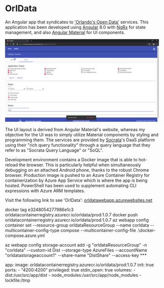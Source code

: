 # OrlData

An Angular app that syndicates to ['Orlando's Open Data'](https://data.cityoforlando.net/) services. This application has been developed using [Angular](https://angular.io/) 8.0 with [NgRx](https://ngrx.io/) for state management, and also [Angular Material](https://material.angular.io/) for UI components.

![OrlData](resources/media/web_screenshot.png)

The UI layout is derived from Angular Material's website, whereas my objective for the UI was to simply utilize Material components by styling and programming them. The services are provided by [Socrata](https://dev.socrata.com/)'s DaaS platform using their "rich query functionality" through a query language that they refer to as "Socrata Query Language" or "SoQL".

Development environment contains a Docker image that is able to hot-reload the browser. This is particularly helpful when simultaneously debugging on an attached Android phone, thanks to the robust Chrome browser. Production image is pushed to an Azure Container Registry for containerization by Azure App Service which is where the app is being hosted. PowerShell has been used to supplement automating CLI expressions with Azure ARM templates.

Visit the following link to see 'OrlData':
[orldatawebapp.azurewebsites.net](https://orldatawebapp.azurewebsites.net)



docker tag e3248054277986e1c3 orldatacontainerregistry.azurecr.io/orldata/prod:1.0.7
docker push orldatacontainerregistry.azurecr.io/orldata/prod:1.0.7
az webapp config container set --resource-group orldataResourceGroup --name corldata --multicontainer-config-type compose --multicontainer-config-file .\docker-compose.azure.yml




az webapp config storage-account add -g "orldataResourceGroup" -n "corldata" 
 --custom-id Dist 
 --storage-type AzureFiles 
 --accountName "orldatastorageaccount1" 
 --share-name "DistShare" 
 --access-key ***


  app:
    image: orldatacontainerregistry.azurecr.io/orldata/prod:1.0.7
    init: true
    ports:
      - "4200:4200"
    privileged: true
    stdin_open: true
    volumes:
      - dist:/usr/src/app/dist
      - node_modules:/usr/src/app/node_modules
      - lockfile:/tmp
